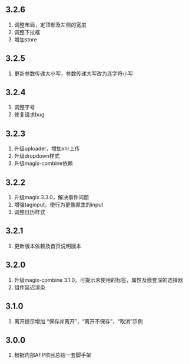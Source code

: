 ## 3.2.6
1. 调整布局，定顶部及左侧的宽度
2. 调整下拉框
3. 增加store

## 3.2.5
1. 更新参数传递大小写，参数传递大写改为连字符小写

## 3.2.4
1. 调整字号
2. 修复请求bug

## 3.2.3
1. 升级uploader，增加xhr上传
2. 升级dropdown样式
3. 升级magix-combine依赖

## 3.2.2
1. 升级magix 3.3.0，解决事件问题
2. 增强taginput，使行为更像原生的input
3. 调整日历样式

## 3.2.1
1. 更新版本依赖及首页说明版本

## 3.2.0
1. 升级magix-combine 3.1.0，可提示未使用的标签，属性及嵌套深的选择器
2. 组件延迟渲染

## 3.1.0
1. 离开提示增加 “保存并离开”，“离开不保存”，“取消”示例

## 3.0.0
1. 根据内部AFP项目总结一套脚手架